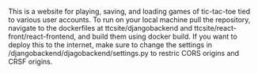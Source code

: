 This is a website for playing, saving, and loading games of tic-tac-toe tied to various user accounts. To run on your local machine pull the repository,  navigate to the dockerfiles at ttcsite/djangobackend and ttcsite/react-front/react-frontend, and build them using docker build. If you want to deploy this to the internet, make sure to change the settings in /djangobackend/djagobackend/settings.py to restric CORS origins and CRSF origins.
